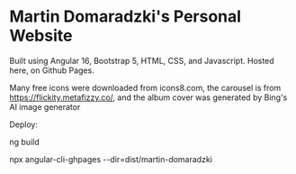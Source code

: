 # Martin Domaradzki's Personal Website

Built using Angular 16, Bootstrap 5, HTML, CSS, and Javascript. Hosted here, on Github Pages.

Many free icons were downloaded from icons8.com, the carousel is from https://flickity.metafizzy.co/, and the album cover was generated by Bing's AI image generator

Deploy:

ng build

npx angular-cli-ghpages --dir=dist/martin-domaradzki
